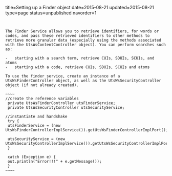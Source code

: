 title=Setting up a Finder object
date=2015-08-21
updated=2015-08-21
type=page
status=unpublished
navorder=1
~~~~~~


The Finder Service allows you to retrieve identifiers, for words or codes, and pass these retrieved identifiers to other methods to retrieve more granular data (especially using the methods associated with the UtsWsContentController object). You can perform searches such as:

-   starting with a search term, retrieve CUIs, SDUIs, SCUIs, and atoms
-   starting with a code, retrieve CUIs, SDUIs, SCUIs and atoms

To use the finder service, create an instance of a UtsWsFinderController object, as well as the UtsWsSecurityController object (if not already created).

~~~~
//create the reference variables
 private UtsWsFinderController utsFinderService;
 private UtsWsSecurityController utsSecurityService;

//instantiate and handshake
 try {
 utsFinderService = (new UtsWsFinderControllerImplService()).getUtsWsFinderControllerImplPort();

 utsSecurityService = (new UtsWsSecurityControllerImplService()).getUtsWsSecurityControllerImplPort();
 }

 catch (Exception e) {
 out.println("Error!!!" + e.getMessage());
 }
~~~~
